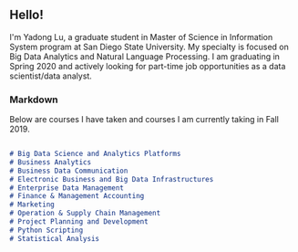 ## Hello!
I'm Yadong Lu, a graduate student in Master of Science in Information System program at San Diego State University. My specialty is focused on Big Data Analytics and Natural Language Processing. I am graduating in Spring 2020 and actively looking for part-time job opportunities as a data scientist/data analyst. 
### Markdown

Below are courses I have taken and courses I am currently taking in Fall 2019.

```markdown

# Big Data Science and Analytics Platforms 
# Business Analytics 
# Business Data Communication 
# Electronic Business and Big Data Infrastructures 
# Enterprise Data Management 
# Finance & Management Accounting 
# Marketing
# Operation & Supply Chain Management 
# Project Planning and Development
# Python Scripting 
# Statistical Analysis
